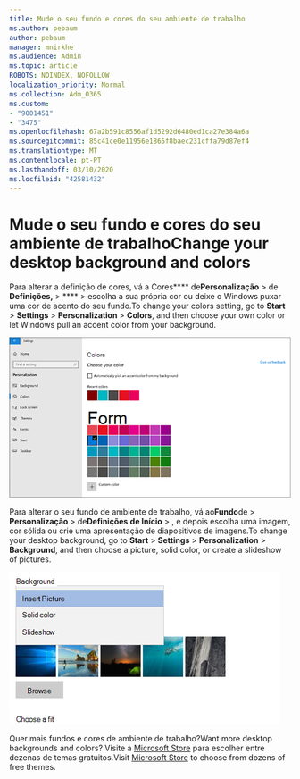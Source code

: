 ```yaml
---
title: Mude o seu fundo e cores do seu ambiente de trabalho
ms.author: pebaum
author: pebaum
manager: mnirkhe
ms.audience: Admin
ms.topic: article
ROBOTS: NOINDEX, NOFOLLOW
localization_priority: Normal
ms.collection: Adm_O365
ms.custom:
- "9001451"
- "3475"
ms.openlocfilehash: 67a2b591c8556af1d5292d6480ed1ca27e384a6a
ms.sourcegitcommit: 85c41ce0e11956e1865f8baec231cffa79d87ef4
ms.translationtype: MT
ms.contentlocale: pt-PT
ms.lasthandoff: 03/10/2020
ms.locfileid: "42581432"
---
```

# <a name="change-your-desktop-background-and-colors"></a><span data-ttu-id="6b7a4-102">Mude o seu fundo e cores do seu ambiente de trabalho</span><span class="sxs-lookup"><span data-stu-id="6b7a4-102">Change your desktop background and colors</span></span>

<span data-ttu-id="6b7a4-103">Para alterar a definição de cores, vá a Cores\*\*\*\* de**Personalização** > de **Definições,** > \*\*\*\* > escolha a sua própria cor ou deixe o Windows puxar uma cor de acento do seu fundo.</span><span class="sxs-lookup"><span data-stu-id="6b7a4-103">To change your colors setting, go to **Start** > **Settings** > **Personalization** > **Colors**, and then choose your own color or let Windows pull an accent color from your background.</span></span>

![Personalize as suas cores no Windows.](media/windows-personalization-colors.png)

<span data-ttu-id="6b7a4-105">Para alterar o seu fundo de ambiente de trabalho, vá ao**Fundo**de > **Personalização** > de**Definições** **de Início** > , e depois escolha uma imagem, cor sólida ou crie uma apresentação de diapositivos de imagens.</span><span class="sxs-lookup"><span data-stu-id="6b7a4-105">To change your desktop background, go to **Start** > **Settings** > **Personalization** > **Background**, and then choose a picture, solid color, or create a slideshow of pictures.</span></span> 

![Altere o fundo do ambiente de trabalho do Windows.](media/windows-desktop-background.png)

<span data-ttu-id="6b7a4-107">Quer mais fundos e cores de ambiente de trabalho?</span><span class="sxs-lookup"><span data-stu-id="6b7a4-107">Want more desktop backgrounds and colors?</span></span> <span data-ttu-id="6b7a4-108">Visite a [Microsoft Store](https://www.microsoft.com/store/collections/windowsthemes) para escolher entre dezenas de temas gratuitos.</span><span class="sxs-lookup"><span data-stu-id="6b7a4-108">Visit [Microsoft Store](https://www.microsoft.com/store/collections/windowsthemes) to choose from dozens of free themes.</span></span>
